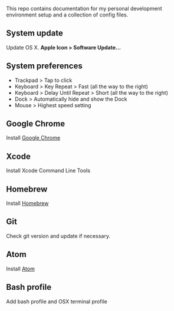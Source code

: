 This repo contains documentation for my personal development environment setup and a collection of config files.

## System update

Update OS X. **Apple Icon > Software Update...**

## System preferences

- Trackpad > Tap to click
- Keyboard > Key Repeat > Fast (all the way to the right)
- Keyboard > Delay Until Repeat > Short (all the way to the right)
- Dock > Automatically hide and show the Dock
- Mouse > Highest speed setting

## Google Chrome

Install [Google Chrome](https://www.google.com/intl/en/chrome/browser/)

## Xcode

Install Xcode Command Line Tools

## Homebrew

Install [Homebrew](http://brew.sh/)

## Git

Check git version and update if necessary.

## Atom

Install [Atom](https://atom.io/)

## Bash profile

Add bash profile and OSX terminal profile
